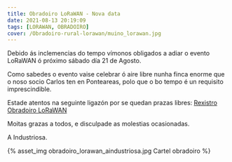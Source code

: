 ```yaml
---
title: Obradoiro LoRaWAN - Nova data
date: 2021-08-13 20:19:09
tags: [LORAWAN, OBRADOIRO]
cover: /Obradoiro-rural-lorawan/muino_lorawan.jpg
---
```


Debido ás inclemencias do tempo vímonos obligados a adiar o evento LoRaWAN ó próximo sábado día 21 de Agosto.

Como sabedes o evento vaise celebrar ó aire libre nunha finca enorme que o noso socio Carlos ten en Ponteareas,
polo que o bo tempo é un requisito imprescindible.

Estade atentos na seguinte ligazón por se quedan prazas libres: [Rexistro Obradoiro LoRaWAN](https://www.meetup.com/es-ES/AIndustriosa/events/279527031/)

Moitas grazas a todos, e disculpade as molestias ocasionadas.

A Industriosa.

{% asset_img obradoiro_lorawan_aindustriosa.jpg Cartel obradoiro %}